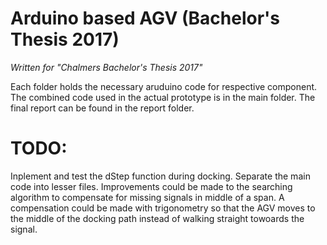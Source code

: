 # Arduino based AGV (Bachelor's Thesis 2017)
*Written for "Chalmers Bachelor's Thesis 2017"* 

Each folder holds the necessary aruduino code for respective component. 
The combined code used in the actual prototype is in the main folder.
The final report can be found in the report folder.

# TODO:
Inplement and test the dStep function during docking. Separate the main code into lesser files. Improvements could be made to the searching algorithm to compensate for missing signals in middle of a span. A compensation could be made with trigonometry so that the AGV moves to the middle of the docking path instead of walking straight towoards the signal.

